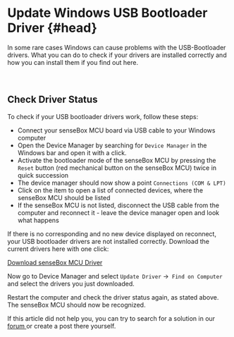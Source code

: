 # Update Windows USB Bootloader Driver {#head}

<div class="description">
    In some rare cases Windows can cause problems with the USB-Bootloader drivers. What you can do to check if your drivers are installed correctly and how you can install them if you find out here.
</div>
<div class="line">
    <br>
    <br>
</div>

## Check Driver Status

To check if your USB bootloader drivers work, follow these steps:
- Connect your senseBox MCU board via USB cable to your Windows computer
- Open the Device Manager by searching for `Device Manager` in the Windows bar and open it with a click.
- Activate the bootloader mode of the senseBox MCU by pressing the `Reset` button (red mechanical button on the senseBox MCU) twice in quick succession
- The device manager should now show a point `Connections (COM & LPT)`
- Click on the item to open a list of connected devices, where the senseBox MCU should be listed
- If the senseBox MCU is not listed, disconnect the USB cable from the computer and reconnect it - leave the device manager open and look what happens


If there is no corresponding and no new device displayed on reconnect, your USB bootloader drivers are not installed correctly. Download the current drivers here with one click:

[Download senseBox MCU Driver](https://github.com/watterott/senseBox-MCU/raw/master/arduino/driver.zip)

Now go to Device Manager and select `Update Driver` ->` Find on Computer` and select the drivers you just downloaded. 

Restart the computer and check the driver status again, as stated above. The senseBox MCU should now be recognized.

<div class="box_info">
    <i class="fa fa-info fa-fw" aria-hidden="true" style="color: #42acf3;"></i>
    If this article did not help you, you can try to search for a solution in our <a href="https://forum.sensebox.de"> forum </a> or create a post there yourself.
</div>
